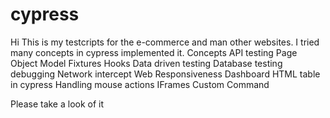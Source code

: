 # cypress

Hi 
This is my testcripts for the e-commerce and man other websites. I tried many concepts in cypress implemented it.
Concepts
API testing
Page Object Model
Fixtures
Hooks
Data driven testing
Database testing
debugging
Network intercept
Web Responsiveness
Dashboard
HTML table in cypress
Handling mouse actions
IFrames
Custom Command

Please take a look of it

